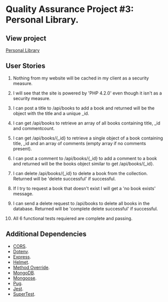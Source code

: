 # Quality Assurance Project #3: Personal Library.

## View project

[Personal Library](https://personal-library-kel.glitch.me/)

## User Stories

1. Nothing from my website will be cached in my client as a security measure.

2. I will see that the site is powered by 'PHP 4.2.0' even though it isn't as a security measure.

3. I can post a title to /api/books to add a book and returned will be the object with the title and a unique \_id.

4. I can get /api/books to retrieve an array of all books containing title, \_id and commentcount.

5. I can get /api/books/{\_id} to retrieve a single object of a book containing title, \_id and an array of comments (empty array if no comments present).

6. I can post a comment to /api/books/{\_id} to add a comment to a book and returned will be the books object similar to get /api/books/{\_id}.

7. I can delete /api/books/{\_id} to delete a book from the collection. Returned will be 'delete successful' if successful.

8. If I try to request a book that doesn't exist I will get a 'no book exists' message.

9. I can send a delete request to /api/books to delete all books in the database. Returned will be 'complete delete successful' if successful.

10. All 6 functional tests requiered are complete and passing.

## Additional Dependencies

- [CORS](https://www.npmjs.com/package/cors).
- [Dotenv](https://www.npmjs.com/package/dotenv).
- [Express](https://www.npmjs.com/package/express).
- [Helmet](https://www.npmjs.com/package/helmet).
- [Method Override](https://www.npmjs.com/package/methodoverride).
- [MongoDB](https://www.npmjs.com/package/mongodb).
- [Mongoose](https://www.npmjs.com/package/mongoose).
- [Pug](https://www.npmjs.com/package/pug).
- [Jest](https://www.npmjs.com/package/jest).
- [SuperTest](https://www.npmjs.com/package/supertest).
